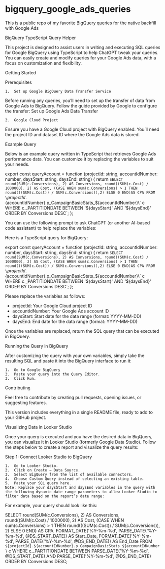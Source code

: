 # bigquery_google_ads_queries
This is a public repo of my favorite BigQuery queries for the native backfill with Google Ads


BigQuery TypeScript Query Helper

This project is designed to assist users in writing and executing SQL queries for Google BigQuery using TypeScript to help ChatGPT tweak your queries. You can easily create and modify queries for your Google Ads data, with a focus on customization and flexibility.

Getting Started

Prerequisites

	1.	Set up Google BigQuery Data Transfer Service
Before running any queries, you’ll need to set up the transfer of data from Google Ads to BigQuery. Follow the guide provided by Google to configure the transfer:
Set up Google Ads Data Transfer

	2.	Google Cloud Project
Ensure you have a Google Cloud project with BigQuery enabled. You’ll need the project ID and dataset ID where the Google Ads data is stored.


Example Query

Below is an example query written in TypeScript that retrieves Google Ads performance data. You can customize it by replacing the variables to suit your needs.

export const queryAccount = function (projectId: string, accountIdNumber: number, daysStart: string, daysEnd: string) {
    return `SELECT
                        round(SUM(c.Conversions), 2) AS Conversions,
                        round((SUM(c.Cost) / 1000000), 2) AS Cost,
                        (CASE WHEN sum(c.Conversions) > 1 THEN round(((SUM(c.Cost)) / SUM(c.Conversions)),2) ELSE 0 END)AS CPA
                    FROM
                        \`${projectId}.${accountIdNumber}.p_CampaignBasicStats_${accountIdNumber}\` c
                    WHERE c._PARTITIONDATE BETWEEN '${daysStart}' AND '${daysEnd}'
                    ORDER BY
                        Conversions DESC`;
};


You can use the following prompt to ask ChatGPT (or another AI-based code assistant) to help replace the variables:

Here is a TypeScript query for BigQuery:

export const queryAccount = function (projectId: string, accountIdNumber: number, daysStart: string, daysEnd: string) {
    return `SELECT
                        round(SUM(c.Conversions), 2) AS Conversions,
                        round((SUM(c.Cost) / 1000000), 2) AS Cost,
                        (CASE WHEN sum(c.Conversions) > 1 THEN round(((SUM(c.Cost)) / SUM(c.Conversions)),2) ELSE 0 END)AS CPA
                    FROM
                        \`${projectId}.${accountIdNumber}.p_CampaignBasicStats_${accountIdNumber}\` c
                    WHERE c._PARTITIONDATE BETWEEN '${daysStart}' AND '${daysEnd}'
                    ORDER BY
                        Conversions DESC`;
};

Please replace the variables as follows:
- projectId: Your Google Cloud project ID
- accountIdNumber: Your Google Ads account ID
- daysStart: Start date for the data range (format: YYYY-MM-DD)
- daysEnd: End date for the data range (format: YYYY-MM-DD)

Once the variables are replaced, return the SQL query that can be executed in BigQuery.


Running the Query in BigQuery

After customizing the query with your own variables, simply take the resulting SQL and paste it into the BigQuery interface to run it:

	1.	Go to Google BigQuery
	2.	Paste your query into the Query Editor.
	3.	Click Run.

Contributing

Feel free to contribute by creating pull requests, opening issues, or suggesting features.

This version includes everything in a single README file, ready to add to your GitHub project.


Visualizing Data in Looker Studio

Once your query is executed and you have the desired data in BigQuery, you can visualize it in Looker Studio (formerly Google Data Studio). Follow the steps below to create a report and visualize the query results:

Step 1: Connect Looker Studio to BigQuery

	1.	Go to Looker Studio.
	2.	Click on Create → Data Source.
	3.	Select BigQuery from the list of available connectors.
	4.	Choose Custom Query instead of selecting an existing table.
	5.	Paste your SQL query here.
	Note: Replace your daysStart and daysEnd variables in the query with the following dynamic date range parameters to allow Looker Studio to filter data based on the report’s date range:

For example, your query should look like this:

SELECT
     round(SUM(c.Conversions), 2) AS Conversions,
     round((SUM(c.Cost) / 1000000), 2) AS Cost,
     (CASE WHEN sum(c.Conversions) > 1 THEN round(((SUM(c.Cost)) / SUM(c.Conversions)), 2) ELSE 0 END) AS CPA,
     FORMAT_DATE('%Y-%m-%d', PARSE_DATE('%Y-%m-%d', @DS_START_DATE)) AS Start_Date,
     FORMAT_DATE('%Y-%m-%d', PARSE_DATE('%Y-%m-%d', @DS_END_DATE)) AS End_Date
 FROM
     `${projectId}.${accountIdNumber}.p_CampaignBasicStats_${accountIdNumber}` c
 WHERE c._PARTITIONDATE BETWEEN PARSE_DATE('%Y-%m-%d', @DS_START_DATE) AND PARSE_DATE('%Y-%m-%d', @DS_END_DATE)
 ORDER BY Conversions DESC;


